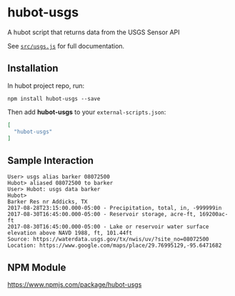 # hubot-usgs

A hubot script that returns data from the USGS Sensor API

See [`src/usgs.js`](src/usgs.js) for full documentation.

## Installation

In hubot project repo, run:

`npm install hubot-usgs --save`

Then add **hubot-usgs** to your `external-scripts.json`:

```json
[
  "hubot-usgs"
]
```

## Sample Interaction

```
User> usgs alias barker 08072500 
Hubot> aliased 08072500 to barker 
User> Hubot: usgs data barker 
Hubot>
Barker Res nr Addicks, TX 
2017-08-28T23:15:00.000-05:00 - Precipitation, total, in, -999999in 
2017-08-30T16:45:00.000-05:00 - Reservoir storage, acre-ft, 169200ac-ft 
2017-08-30T16:45:00.000-05:00 - Lake or reservoir water surface elevation above NAVD 1988, ft, 101.44ft 
Source: https://waterdata.usgs.gov/tx/nwis/uv/?site_no=08072500 
Location: https://www.google.com/maps/place/29.76995129,-95.6471682 
```

## NPM Module

https://www.npmjs.com/package/hubot-usgs